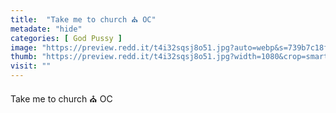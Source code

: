 ```yaml
---
title:  "Take me to church ⛪️ OC"
metadate: "hide"
categories: [ God Pussy ]
image: "https://preview.redd.it/t4i32sqsj8o51.jpg?auto=webp&s=739b7c18fd8f068005df7bb4f53c2fb77bb1ebb1"
thumb: "https://preview.redd.it/t4i32sqsj8o51.jpg?width=1080&crop=smart&auto=webp&s=99189db13bda55edc234aa77e8962b719b4e15ff"
visit: ""
---
```

Take me to church ⛪️ OC
